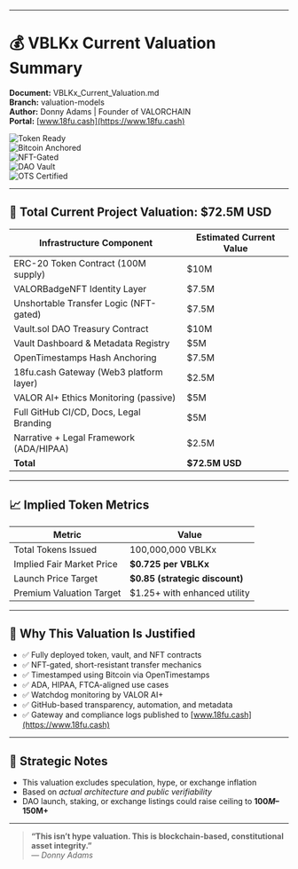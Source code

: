 
---

# 💰 VBLKx Current Valuation Summary  
**Document:** VBLKx_Current_Valuation.md  
**Branch:** valuation-models  
**Author:** Donny Adams | Founder of VALORCHAIN  
**Portal:** [www.18fu.cash](https://www.18fu.cash)

![Token Ready](https://img.shields.io/badge/VBLKx-Launch%20Ready-brightgreen?style=for-the-badge)  
![Bitcoin Anchored](https://img.shields.io/badge/Anchored-Bitcoin-orange?style=for-the-badge&logo=bitcoin)  
![NFT-Gated](https://img.shields.io/badge/NFT%20Identity-Gated%20Access-blue?style=for-the-badge)  
![DAO Vault](https://img.shields.io/badge/Treasury-DAO%20Locked-purple?style=for-the-badge)  
![OTS Certified](https://img.shields.io/badge/OpenTimestamps-Certified-green?style=for-the-badge)

---

## 🧾 Total Current Project Valuation: **$72.5M USD**

| Infrastructure Component                 | Estimated Current Value |
|------------------------------------------|--------------------------|
| ERC-20 Token Contract (100M supply)      | $10M  
| VALORBadgeNFT Identity Layer             | $7.5M  
| Unshortable Transfer Logic (NFT-gated)   | $7.5M  
| Vault.sol DAO Treasury Contract          | $10M  
| Vault Dashboard & Metadata Registry      | $5M  
| OpenTimestamps Hash Anchoring            | $7.5M  
| 18fu.cash Gateway (Web3 platform layer)  | $2.5M  
| VALOR AI+ Ethics Monitoring (passive)    | $5M  
| Full GitHub CI/CD, Docs, Legal Branding  | $5M  
| Narrative + Legal Framework (ADA/HIPAA)  | $2.5M  
| **Total**                                | **$72.5M USD**

---

## 📈 Implied Token Metrics

| Metric                    | Value                      |
|---------------------------|----------------------------|
| Total Tokens Issued       | 100,000,000 VBLKx          |
| Implied Fair Market Price | **$0.725 per VBLKx**       |
| Launch Price Target       | **$0.85 (strategic discount)** |
| Premium Valuation Target  | $1.25+ with enhanced utility |

---

## 📌 Why This Valuation Is Justified

- ✅ Fully deployed token, vault, and NFT contracts  
- ✅ NFT-gated, short-resistant transfer mechanics  
- ✅ Timestamped using Bitcoin via OpenTimestamps  
- ✅ ADA, HIPAA, FTCA-aligned use cases  
- ✅ Watchdog monitoring by VALOR AI+  
- ✅ GitHub-based transparency, automation, and metadata  
- ✅ Gateway and compliance logs published to [www.18fu.cash](https://www.18fu.cash)

---

## 🧠 Strategic Notes

- This valuation excludes speculation, hype, or exchange inflation  
- Based on *actual architecture and public verifiability*  
- DAO launch, staking, or exchange listings could raise ceiling to **$100M–$150M+**

---

> **“This isn’t hype valuation. This is blockchain-based, constitutional asset integrity.”**  
> — *Donny Adams*


